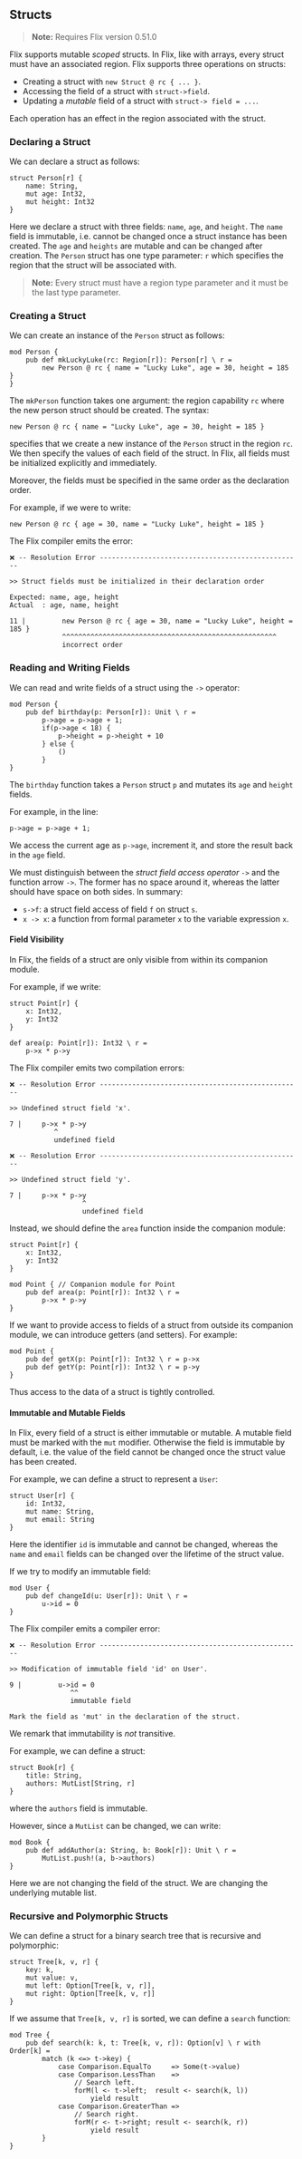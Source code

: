 ## Structs

> **Note:** Requires Flix version 0.51.0

Flix supports mutable _scoped_ structs. In Flix, like with arrays, every struct
must have an associated region. Flix supports three operations on structs:

- Creating a struct with `new Struct @ rc { ... }`.
- Accessing the field of a struct with `struct->field`.
- Updating a _mutable_ field of a struct with `struct-> field = ...`.

Each operation has an effect in the region associated with the struct.

### Declaring a Struct

We can declare a struct as follows:

```flix
struct Person[r] {
    name: String,
    mut age: Int32,
    mut height: Int32
}
```

Here we declare a struct with three fields: `name`, `age`, and `height`. The
`name` field is immutable, i.e. cannot be changed once a struct instance has
been created. The `age` and `heights` are mutable and can be changed after
creation. The `Person` struct has one type parameter: `r` which specifies the
region that the struct will be associated with. 

> **Note:** Every struct must have a region type parameter and it must be the
> last type parameter. 

### Creating a Struct

We can create an instance of the `Person` struct as follows:

```flix
mod Person {
    pub def mkLuckyLuke(rc: Region[r]): Person[r] \ r =
        new Person @ rc { name = "Lucky Luke", age = 30, height = 185 }
}
```

The `mkPerson` function takes one argument: the region capability `rc` where the
new person struct should be created. The syntax:

```flix
new Person @ rc { name = "Lucky Luke", age = 30, height = 185 }
```

specifies that we create a new instance of the `Person` struct in the region
`rc`. We then specify the values of each field of the struct. In Flix, all
fields must be initialized explicitly and immediately. 

Moreover, the fields must be specified in the same order as the declaration
order. 

For example, if we were to write:


```flix
new Person @ rc { age = 30, name = "Lucky Luke", height = 185 }
```

The Flix compiler emits the error:

```
❌ -- Resolution Error -------------------------------------------------- 

>> Struct fields must be initialized in their declaration order

Expected: name, age, height
Actual  : age, name, height

11 |         new Person @ rc { age = 30, name = "Lucky Luke", height = 185 }
             ^^^^^^^^^^^^^^^^^^^^^^^^^^^^^^^^^^^^^^^^^^^^^^^^^^^^^
             incorrect order
```

### Reading and Writing Fields

We can read and write fields of a struct using the `->` operator:

```flix
mod Person {
    pub def birthday(p: Person[r]): Unit \ r =
        p->age = p->age + 1;
        if(p->age < 18) {
            p->height = p->height + 10
        } else {
            ()
        }
}
```

The `birthday` function takes a `Person` struct `p` and mutates its `age` and
`height` fields. 

For example, in the line:

```flix
p->age = p->age + 1;
```

We access the current age as `p->age`, increment it, and store the result back
in the `age` field.

We must distinguish between the _struct field access operator_ `->` and the
function arrow ` -> `. The former has no space around it, whereas the latter
should have space on both sides. In summary:

- `s->f`: a struct field access of field `f` on struct `s`.
- `x -> x`: a function from formal parameter `x` to the variable expression `x`.

#### Field Visibility 

In Flix, the fields of a struct are only visible from within its companion
module. 

For example, if we write:

```flix
struct Point[r] {
    x: Int32,
    y: Int32
}

def area(p: Point[r]): Int32 \ r = 
    p->x * p->y
```

The Flix compiler emits two compilation errors:

```
❌ -- Resolution Error -------------------------------------------------- 

>> Undefined struct field 'x'.

7 |     p->x * p->y
           ^
           undefined field

❌ -- Resolution Error -------------------------------------------------- 

>> Undefined struct field 'y'.

7 |     p->x * p->y
                  ^
                  undefined field
```

Instead, we should define the `area` function inside the companion module:

```flix
struct Point[r] {
    x: Int32,
    y: Int32
}

mod Point { // Companion module for Point
    pub def area(p: Point[r]): Int32 \ r = 
        p->x * p->y
}
```

If we want to provide access to fields of a struct from outside its companion
module, we can introduce getters (and setters). For example: 

```flix
mod Point {
    pub def getX(p: Point[r]): Int32 \ r = p->x
    pub def getY(p: Point[r]): Int32 \ r = p->y
}
```

Thus access to the data of a struct is tightly controlled.

#### Immutable and Mutable Fields

In Flix, every field of a struct is either immutable or mutable. A mutable field
must be marked with the `mut` modifier. Otherwise the field is immutable by
default, i.e. the value of the field cannot be changed once the struct value has
been created. 

For example, we can define a struct to represent a `User`:

```flix
struct User[r] {
    id: Int32,
    mut name: String,
    mut email: String
}
```

Here the identifier `id` is immutable and cannot be changed, whereas the `name`
and `email` fields can be changed over the lifetime of the struct value. 

If we try to modify an immutable field:

```flix
mod User {
    pub def changeId(u: User[r]): Unit \ r =
        u->id = 0
}
```

The Flix compiler emits a compiler error:

```
❌ -- Resolution Error -------------------------------------------------- 

>> Modification of immutable field 'id' on User'.

9 |         u->id = 0
               ^^
               immutable field

Mark the field as 'mut' in the declaration of the struct.
```

We remark that immutability is _not_ transitive. 

For example, we can define a struct:

```flix
struct Book[r] {
    title: String,
    authors: MutList[String, r]
}
```

where the `authors` field is immutable. 

However, since a `MutList` can be changed, we can write:

```flix
mod Book {
    pub def addAuthor(a: String, b: Book[r]): Unit \ r =
        MutList.push!(a, b->authors)
}
```

Here we are not changing the field of the struct. We are changing the underlying
mutable list. 

### Recursive and Polymorphic Structs

We can define a struct for a binary search tree that is recursive and polymorphic:

```flix
struct Tree[k, v, r] {
    key: k,
    mut value: v,
    mut left: Option[Tree[k, v, r]],
    mut right: Option[Tree[k, v, r]]
}
```

If we assume that `Tree[k, v, r]` is sorted, we can define a `search` function:

```flix
mod Tree {
    pub def search(k: k, t: Tree[k, v, r]): Option[v] \ r with Order[k] = 
        match (k <=> t->key) {
            case Comparison.EqualTo     => Some(t->value)
            case Comparison.LessThan    => 
                // Search left.
                forM(l <- t->left;  result <- search(k, l)) 
                    yield result
            case Comparison.GreaterThan => 
                // Search right.
                forM(r <- t->right; result <- search(k, r)) 
                    yield result
        }
}
```